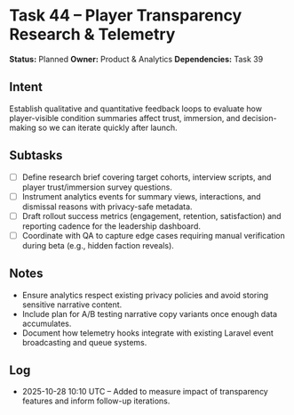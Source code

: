 # Task 44 – Player Transparency Research & Telemetry

**Status:** Planned
**Owner:** Product & Analytics
**Dependencies:** Task 39

## Intent
Establish qualitative and quantitative feedback loops to evaluate how player-visible condition summaries affect trust, immersion, and decision-making so we can iterate quickly after launch.

## Subtasks
- [ ] Define research brief covering target cohorts, interview scripts, and player trust/immersion survey questions.
- [ ] Instrument analytics events for summary views, interactions, and dismissal reasons with privacy-safe metadata.
- [ ] Draft rollout success metrics (engagement, retention, satisfaction) and reporting cadence for the leadership dashboard.
- [ ] Coordinate with QA to capture edge cases requiring manual verification during beta (e.g., hidden faction reveals).

## Notes
- Ensure analytics respect existing privacy policies and avoid storing sensitive narrative content.
- Include plan for A/B testing narrative copy variants once enough data accumulates.
- Document how telemetry hooks integrate with existing Laravel event broadcasting and queue systems.

## Log
- 2025-10-28 10:10 UTC – Added to measure impact of transparency features and inform follow-up iterations.
